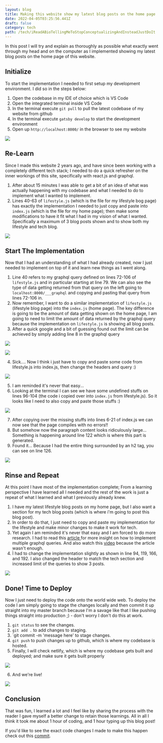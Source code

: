 ```yaml
---
layout: blog
title: Making this website show my latest blog posts on the home page
date: 2022-04-05T03:25:56.441Z
draft: false
category: tech
path: /tech/iReadABioTellingMeToStopConceptualizingAndInsteadJustDoIt
---
```

In this post I will try and explain as thoroughly as possible what exactly went through my head and on the computer as I implemented showing my latest blog posts on the home page of this website.

## Initialize

To start the implementation I needed to first setup my development environment. I did so in the steps below:

1. Open the codebase in my IDE of choice which is VS Code
2. Open the integrated terminal inside VS Code
3. In the terminal execute `git pull` to pull the latest codebase of my website from github
4. In the terminal execute `gatsby develop` to start the development environment
5. Open up `http://localhost:8000/` in the browser to see my website

![](https://s3.us-west-2.amazonaws.com/secure.notion-static.com/4f6fe26b-233b-469c-930d-1d60c89c2c1a/Untitled.png?X-Amz-Algorithm=AWS4-HMAC-SHA256&X-Amz-Content-Sha256=UNSIGNED-PAYLOAD&X-Amz-Credential=AKIAT73L2G45EIPT3X45%2F20220405%2Fus-west-2%2Fs3%2Faws4_request&X-Amz-Date=20220405T033847Z&X-Amz-Expires=86400&X-Amz-Signature=ca42d8baa5061fc5b243094dbeee814a65401cc5e453232358852c55588546fb&X-Amz-SignedHeaders=host&response-content-disposition=filename%20%3D%22Untitled.png%22&x-id=GetObject)

## Re-Learn

Since I made this website 2 years ago, and have since been working with a completely different tech stack; I needed to do a quick refresher on the inner workings of this site, specifically with react.js and graphql.

1. After about 15 minutes I was able to get a bit of an idea of what was actually happening with my codebase and what I needed to do to implement what I wanted to implement.
2. Lines 40-63 of `lifestyle.js` (which is the file for my lifestyle bog page) has exactly the implementation I needed to just copy and paste into `index.js` (which is the file for my home page); then make some modifications to have it fit what I had in my vision of what I wanted. Specifically a maximum of 3 blog posts shown and to show both my lifestyle and tech blog.

![](https://s3.us-west-2.amazonaws.com/secure.notion-static.com/68cc4f74-b590-4b03-a494-406b0d0d2324/Untitled.png?X-Amz-Algorithm=AWS4-HMAC-SHA256&X-Amz-Content-Sha256=UNSIGNED-PAYLOAD&X-Amz-Credential=AKIAT73L2G45EIPT3X45%2F20220405%2Fus-west-2%2Fs3%2Faws4_request&X-Amz-Date=20220405T035007Z&X-Amz-Expires=86400&X-Amz-Signature=5d7591e59db080683ef1126ce79a7cae1d2da7a5cb82ca3e907b03a5270c7027&X-Amz-SignedHeaders=host&response-content-disposition=filename%20%3D%22Untitled.png%22&x-id=GetObject)

## Start The Implementation

Now that I had an understanding of what I had already created, now I just needed to implement on top of it and learn new things as I went along.

1. Line 40 refers to my graphql query defined on lines 72-106 of `lifestyle.js` and in particular starting at line 79. We can also see the type of data getting returned from that query on the left going to `localhost:8000/___graphql` and copying and pasting that query from lines 72-106 in.
2. Now remember, I want to do a similar implementation of `lifestyle.js` (lifestyle blog page) into the `index.js` (home page). The key difference is going to be the amount of data getting shown on the home page, I am going to need to limit the amount of data returned by the graphql query because the implementation on `lifestyle.js` is showing all blog posts.
3. After a quick google and a bit of guessing found out the limit can be achieved by simply adding line 8 in the graphql query

![](https://s3.us-west-2.amazonaws.com/secure.notion-static.com/4bffc70b-c98a-413a-9af0-94f3ecac532f/Untitled.png?X-Amz-Algorithm=AWS4-HMAC-SHA256&X-Amz-Content-Sha256=UNSIGNED-PAYLOAD&X-Amz-Credential=AKIAT73L2G45EIPT3X45%2F20220405%2Fus-west-2%2Fs3%2Faws4_request&X-Amz-Date=20220405T035228Z&X-Amz-Expires=86400&X-Amz-Signature=2ab8148fae48b6d29585d1aca805cca898735c2d38bc403673cf72764dc45ce3&X-Amz-SignedHeaders=host&response-content-disposition=filename%20%3D%22Untitled.png%22&x-id=GetObject)

![](https://s3.us-west-2.amazonaws.com/secure.notion-static.com/18ce0b7a-92a6-40fd-9c88-72136754b836/Untitled.png?X-Amz-Algorithm=AWS4-HMAC-SHA256&X-Amz-Content-Sha256=UNSIGNED-PAYLOAD&X-Amz-Credential=AKIAT73L2G45EIPT3X45%2F20220405%2Fus-west-2%2Fs3%2Faws4_request&X-Amz-Date=20220405T035318Z&X-Amz-Expires=86400&X-Amz-Signature=d3cf40c300191b7994d31a7d36cd02e0a58492dd450cb2d09fa55c88542878af&X-Amz-SignedHeaders=host&response-content-disposition=filename%20%3D%22Untitled.png%22&x-id=GetObject)

4. Sick.... Now I think i just have to copy and paste some code from lifestyle.js into index.js, then change the headers and query :)

![](https://s3.us-west-2.amazonaws.com/secure.notion-static.com/e18098d5-a44f-4d51-8de1-cb120c194f23/Untitled.png?X-Amz-Algorithm=AWS4-HMAC-SHA256&X-Amz-Content-Sha256=UNSIGNED-PAYLOAD&X-Amz-Credential=AKIAT73L2G45EIPT3X45%2F20220405%2Fus-west-2%2Fs3%2Faws4_request&X-Amz-Date=20220405T035528Z&X-Amz-Expires=86400&X-Amz-Signature=81d4290fef9f26ef6769a697749672cc3779138d97dcd2ad7fac317957190bf3&X-Amz-SignedHeaders=host&response-content-disposition=filename%20%3D%22Untitled.png%22&x-id=GetObject)

5. I am reminded it's never that easy...
6. Looking at the terminal I can see we have some undefined stuffs on lines 96-104 (the code i copied over into `index.js` from lifestyle.js). So it looks like I need to also copy and paste those stuffs :)

![](https://s3.us-west-2.amazonaws.com/secure.notion-static.com/62a53bae-1e72-4964-8a2d-400e94f29c71/Untitled.png?X-Amz-Algorithm=AWS4-HMAC-SHA256&X-Amz-Content-Sha256=UNSIGNED-PAYLOAD&X-Amz-Credential=AKIAT73L2G45EIPT3X45%2F20220405%2Fus-west-2%2Fs3%2Faws4_request&X-Amz-Date=20220405T035652Z&X-Amz-Expires=86400&X-Amz-Signature=95414ab8a047e7c2e5e9de125552447d76d8a11d301db6d4be63fed39d3b4897&X-Amz-SignedHeaders=host&response-content-disposition=filename%20%3D%22Untitled.png%22&x-id=GetObject)

7. After copying over the missing stuffs into lines 6-21 of index.js we can now see that the page compiles with no errors!!
8. But somehow now the paragraph content looks ridiculously large... Something is happening around line 122 which is where this part is generated.
9. Found it... Because I had the entire thing surrounded by an h2 tag, you can see on line 126.

![](https://s3.us-west-2.amazonaws.com/secure.notion-static.com/234ac584-a829-4629-8dc2-376b475c1c42/Untitled.png?X-Amz-Algorithm=AWS4-HMAC-SHA256&X-Amz-Content-Sha256=UNSIGNED-PAYLOAD&X-Amz-Credential=AKIAT73L2G45EIPT3X45%2F20220405%2Fus-west-2%2Fs3%2Faws4_request&X-Amz-Date=20220405T035913Z&X-Amz-Expires=86400&X-Amz-Signature=227fd9d624da3ad301e242275d9d2e6d615e1f3e7d5e5c8ddd1175d1a2042915&X-Amz-SignedHeaders=host&response-content-disposition=filename%20%3D%22Untitled.png%22&x-id=GetObject)

## Rinse and Repeat

At this point I have most of the implementation complete; From a learning perspective I have learned all I needed and the rest of the work is just a repeat of what I learned and what I previously already knew.

1. I have my latest lifestyle blog posts on my home page, but I also want a section for my tech blog posts (which is where i'm going to post this blog post).
2. In order to do that, I just need to copy and paste my implementation for the lifestyle and make minor changes to make it work for tech.
3. Yet again I am reminded it's never that easy and I am forced to do more research. I had to read this [article ](https://medium.com/analytics-vidhya/gatsby-tip-on-running-multiple-queries-graphql-aliases-dc978fe481da)for more insight on how to implement multiple graphql queries. And also watch this [video](https://www.youtube.com/watch?v=WmSJMj-gNKo) because the article wasn't enough.
4. Ì had to change the implementation slightly as shown in line 94, 119, 166, and 192. I also changed the header to match the tech section and increased limit of the queries to show 3 posts.

![](https://s3.us-west-2.amazonaws.com/secure.notion-static.com/b6fa680f-ef45-44c7-9b31-3a598db7b8bf/Untitled.png?X-Amz-Algorithm=AWS4-HMAC-SHA256&X-Amz-Content-Sha256=UNSIGNED-PAYLOAD&X-Amz-Credential=AKIAT73L2G45EIPT3X45%2F20220405%2Fus-west-2%2Fs3%2Faws4_request&X-Amz-Date=20220405T040505Z&X-Amz-Expires=86400&X-Amz-Signature=07ae5bb55d0c22dc44e5dc1c902924dc413ab6ddb2baf0e8193c720479cedf45&X-Amz-SignedHeaders=host&response-content-disposition=filename%20%3D%22Untitled.png%22&x-id=GetObject)

## Done! Time to Deploy

Now I just need to deploy the code onto the world wide web.
 To deploy the code I am simply going to stage the changes locally and then commit it up straight into my master branch because I'm a savage like that I like pushing things straight into production ;) - don't worry I don't do this at work.

1. `git status` to see the changes.
2. `git add .` to add changes to staging.
3. `git commit -m 'message here' to stage changes.
4. `git push` to push changes up to github, which is where my codebase is hosted.
5. Finally, I will check netlify, which is where my codebase gets built and deployed; and make sure it gets built properly

![](https://s3.us-west-2.amazonaws.com/secure.notion-static.com/1f0f716a-d7e0-4601-b0f5-7ccc0ebdbbed/Untitled.png?X-Amz-Algorithm=AWS4-HMAC-SHA256&X-Amz-Content-Sha256=UNSIGNED-PAYLOAD&X-Amz-Credential=AKIAT73L2G45EIPT3X45%2F20220405%2Fus-west-2%2Fs3%2Faws4_request&X-Amz-Date=20220405T040930Z&X-Amz-Expires=86400&X-Amz-Signature=afa8299cd86374bbf8adaa16255caf6eb911aaf000252e687910ad8ae7aa3d7c&X-Amz-SignedHeaders=host&response-content-disposition=filename%20%3D%22Untitled.png%22&x-id=GetObject)

6. And we're live!

![](https://s3.us-west-2.amazonaws.com/secure.notion-static.com/0f0016ce-649b-4ceb-b04a-602626f7e2b0/Untitled.png?X-Amz-Algorithm=AWS4-HMAC-SHA256&X-Amz-Content-Sha256=UNSIGNED-PAYLOAD&X-Amz-Credential=AKIAT73L2G45EIPT3X45%2F20220405%2Fus-west-2%2Fs3%2Faws4_request&X-Amz-Date=20220405T040952Z&X-Amz-Expires=86400&X-Amz-Signature=dfea2cc311da9323d8c6f3a10ba444dfd179ebad728f13772cf619e12669b1b1&X-Amz-SignedHeaders=host&response-content-disposition=filename%20%3D%22Untitled.png%22&x-id=GetObject)

## Conclusion

That was fun, I learned a lot and I feel like by sharing the process with the reader I gave myself a better change to retain those learnings. All in all I think it took me about 1 hour of coding, and 1 hour typing up this blog post!

If you'd like to see the exact code changes I made to make this happen check out this [commit](https://github.com/MarkDYabut/my-website/commit/82a247a29485ef1122202c8053fbb0c90052aff0).